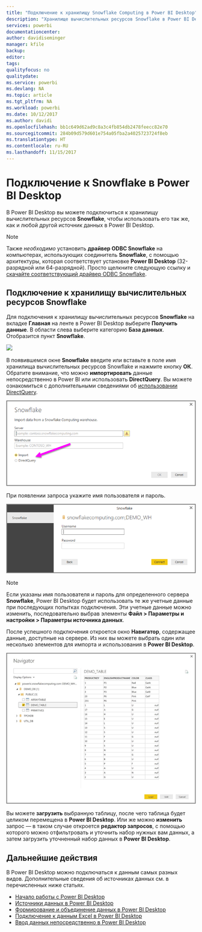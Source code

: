 ```yaml
---
title: "Подключение к хранилищу Snowflake Computing в Power BI Desktop"
description: "Хранилище вычислительных ресурсов Snowflake в Power BI Desktop: простое подключение и использование"
services: powerbi
documentationcenter: 
author: davidiseminger
manager: kfile
backup: 
editor: 
tags: 
qualityfocus: no
qualitydate: 
ms.service: powerbi
ms.devlang: NA
ms.topic: article
ms.tgt_pltfrm: NA
ms.workload: powerbi
ms.date: 10/12/2017
ms.author: davidi
ms.openlocfilehash: bb1c649d62ad9c8a3c4fb854db2478feecc82e70
ms.sourcegitcommit: 284b09d579d601e754a05fba2a4025723724f8eb
ms.translationtype: HT
ms.contentlocale: ru-RU
ms.lasthandoff: 11/15/2017
---
```

# <a name="connect-to-snowflake-in-power-bi-desktop"></a>Подключение к Snowflake в Power BI Desktop
В Power BI Desktop вы можете подключиться к хранилищу вычислительных ресурсов **Snowflake**, чтобы использовать его так же, как и любой другой источник данных в Power BI Desktop. 

> [!NOTE]
> Также *необходимо* установить **драйвер ODBC Snowflake** на компьютерах, использующих соединитель **Snowflake**, с помощью архитектуры, которая соответствует установке **Power BI Desktop** (32-разрядной или 64-разрядной). Просто щелкните следующую ссылку и [скачайте соответствующий драйвер ODBC Snowflake](http://go.microsoft.com/fwlink/?LinkID=823762).
> 
> 

## <a name="connect-to-a-snowflake-computing-warehouse"></a>Подключение к хранилищу вычислительных ресурсов Snowflake
Для подключения к хранилищу вычислительных ресурсов **Snowflake** на вкладке **Главная** на ленте в Power BI Desktop выберите **Получить данные**. В области слева выберите категорию **База данных**. Отобразится пункт **Snowflake**.

![](media/desktop-connect-snowflake/connect_snowflake_2b.png)

В появившемся окне **Snowflake** введите или вставьте в поле имя хранилища вычислительных ресурсов Snowflake и нажмите кнопку **ОК**. Обратите внимание, что можно **импортировать** данные непосредственно в Power BI или использовать **DirectQuery**. Вы можете ознакомиться с дополнительными сведениями об [использовании DirectQuery](desktop-use-directquery.md).

![](media/desktop-connect-snowflake/connect_snowflake_3.png)

При появлении запроса укажите имя пользователя и пароль.

![](media/desktop-connect-snowflake/connect_snowflake_4.png)

> [!NOTE]
> Если указаны имя пользователя и пароль для определенного сервера **Snowflake**, Power BI Desktop будет использовать те же учетные данные при последующих попытках подключения. Эти учетные данные можно изменить, последовательно выбрав элементы **Файл > Параметры и настройки > Параметры источника данных**.
> 
> 

После успешного подключения откроется окно **Навигатор**, содержащее данные, доступные на сервере. Из них вы можете выбрать один или несколько элементов для импорта и использования в **Power BI Desktop**.

![](media/desktop-connect-snowflake/connect_snowflake_5.png)

Вы можете **загрузить** выбранную таблицу, после чего таблица будет целиком перемещена в **Power BI Desktop**. Или же можно **изменить** запрос — в таком случае откроется **редактор запросов**, с помощью которого можно отфильтровать и уточнить набор нужных вам данных, а затем загрузить уточненный набор данных в **Power BI Desktop**.

## <a name="next-steps"></a>Дальнейшие действия
В Power BI Desktop можно подключаться к данным самых разных видов. Дополнительные сведения об источниках данных см. в перечисленных ниже статьях.

* [Начало работы с Power BI Desktop](desktop-getting-started.md)
* [Источники данных в Power BI Desktop](desktop-data-sources.md)
* [Формирование и объединение данных в Power BI Desktop](desktop-shape-and-combine-data.md)
* [Подключение к данным Excel в Power BI Desktop](desktop-connect-excel.md)   
* [Ввод данных непосредственно в Power BI Desktop](desktop-enter-data-directly-into-desktop.md)   

